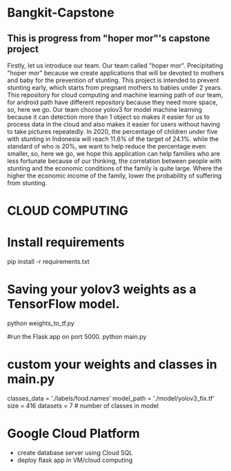 # Bangkit-Capstone

## This is progress from "hoper mor"'s capstone project
Firstly, let us introduce our team. Our team called "hoper mor". Precipitating "hoper mor" because we create applications that will be devoted to mothers and baby for the prevention of stunting.
This project is intended to prevent stunting early, which starts from pregnant mothers to babies under 2 years.
This repository for cloud computing and machine learning path of our team, for android path have different repository because they need more space, so, here we go.
Our team choose yolov3 for model machine learning because it can detection more than 1 object so makes it easier for us to process data in the cloud and also makes it easier for users without having to take pictures repeatedly.
In 2020, the percentage of children under five with stunting in Indonesia will reach 11.6% of the target of 24.1%. while the standard of who is 20%, we want to help reduce the percentage even smaller, so, here we go, we hope this application can help families who are less fortunate because of our thinking, the correlation between people with stunting and the economic conditions of the family is quite large. Where the higher the economic income of the family, lower the probability of suffering from stunting.

# CLOUD COMPUTING
# Install requirements
pip install -r requirements.txt

# Saving your yolov3 weights as a TensorFlow model.
python weights_to_tf.py

#run the Flask app on port 5000.
python main.py

# custom your weights and classes in main.py
classes_data = './labels/food.names'
model_path = './model/yolov3_fix.tf'
size = 416
datasets = 7                # number of classes in model

# Google Cloud Platform
- create database server using Cloud SQL
- deploy flask app in VM/cloud computing
